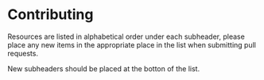 # Contributing

Resources are listed in alphabetical order under each subheader, please place any new items in the appropriate place in the list when submitting pull requests.

New subheaders should be placed at the botton of the list.